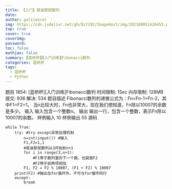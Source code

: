 ```yaml
---
title: 【入门】斐波那契数列
date: 
author: galileocat
img: https://cdn.jsdelivr.net/gh/QiYi92/ImageHost/img/202108051426453.png
top: true
cover: true
coverImg: 
password: 
toc: false
mathjax: false
summary: [蓝桥杯][入门训练]Fibonacci数列
categories: 蓝桥杯
tags:
  - 蓝桥杯
  - Python
---
```


题目 1854: [蓝桥杯][入门训练]Fibonacci数列
时间限制: 1Sec 内存限制: 128MB 提交: 936 解决: 534
题目描述
Fibonacci数列的递推公式为：Fn=Fn-1+Fn-2，其中F1=F2=1。
当n比较大时，Fn也非常大，现在我们想知道，Fn除以10007的余数是多少。
输入
输入包含一个整数n。
输出
输出一行，包含一个整数，表示Fn除以10007的余数。
样例输入
10
样例输出
55
源码
```
while True:
    try: #try except异常处理机制
        n=int(input()) #输入
        F1,F2=1,1
        #斐波那契数列从3开始到n+1
        for i in range(3,n+1): 
            #F1等于数列里的下一个数，也就是F2
            #F2等于前两项相加
        F1, F2 = F2 % 10007, (F1 + F2) % 10007
    print(F2) #输出在for循环外，不可与for循环同行
    except:
        break
```